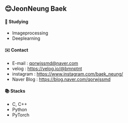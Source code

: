 ## 😊JeonNeung Baek


####  🌱 Studying
- Imageprocessing
- Deeplearning

#### ✉️ Contact 
- E-mail : qorwjssmd@naver.com
- velog : https://velog.io/@bmnptnt
- instagram : https://www.instagram.com/baek_neung/
- Naver Blog : https://blog.naver.com/qorwjssmd

#### 📚 Stacks
- C, C++
- Python
- PyTorch



<!--
**bmnptnt/bmnptnt** is a ✨ _special_ ✨ repository because its `README.md` (this file) appears on your GitHub profile.

Here are some ideas to get you started:

- 🔭 I’m currently working on ...
- 🌱 I’m currently learning ...
- 👯 I’m looking to collaborate on ...
- 🤔 I’m looking for help with ...
- 💬 Ask me about ...
- 📫 How to reach me: ...
- 😄 Pronouns: ...
- ⚡ Fun fact: ...
-->
